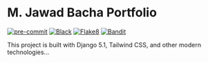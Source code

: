 # M. Jawad Bacha Portfolio

[![pre-commit](https://img.shields.io/badge/pre--commit-enabled-brightgreen?logo=pre-commit&logoColor=white)](https://pre-commit.com/)
[![Black](https://img.shields.io/badge/code%20style-black-000000.svg)](https://github.com/psf/black)
[![Flake8](https://img.shields.io/badge/flake8-passing-green)](https://flake8.pycqa.org/)
[![Bandit](https://img.shields.io/badge/security-bandit-green)](https://github.com/PyCQA/bandit)

This project is built with Django 5.1, Tailwind CSS, and other modern technologies...
